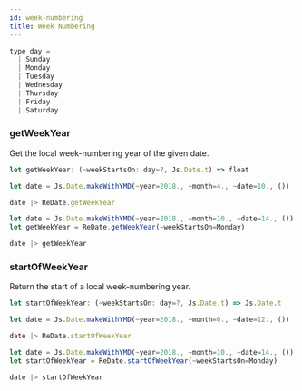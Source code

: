 ```yaml
---
id: week-numbering
title: Week Numbering
---
```


```js
type day =
  | Sunday
  | Monday
  | Tuesday
  | Wednesday
  | Thursday
  | Friday
  | Saturday
```

### getWeekYear

Get the local week-numbering year of the given date.

```js
let getWeekYear: (~weekStartsOn: day=?, Js.Date.t) => float
```

```js
let date = Js.Date.makeWithYMD(~year=2018., ~month=4., ~date=10., ())

date |> ReDate.getWeekYear
```

```js
let date = Js.Date.makeWithYMD(~year=2018., ~month=10., ~date=14., ())
let getWeekYear = ReDate.getWeekYear(~weekStartsOn=Monday)

date |> getWeekYear
```

### startOfWeekYear

Return the start of a local week-numbering year.

```js
let startOfWeekYear: (~weekStartsOn: day=?, Js.Date.t) => Js.Date.t
```

```js
let date = Js.Date.makeWithYMD(~year=2018., ~month=0., ~date=12., ())

date |> ReDate.startOfWeekYear
```

```js
let date = Js.Date.makeWithYMD(~year=2018., ~month=10., ~date=14., ())
let startOfWeekYear = ReDate.startOfWeekYear(~weekStartsOn=Monday)

date |> startOfWeekYear
```
